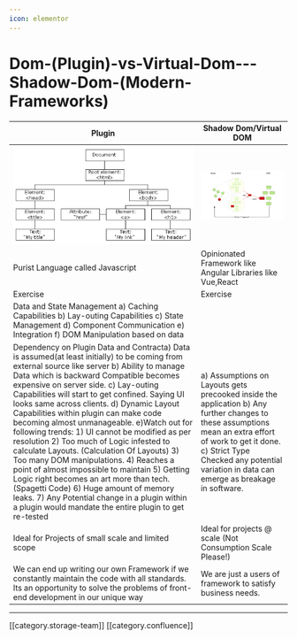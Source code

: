 ```yaml
---
icon: elementor
---
```


# Dom-(Plugin)-vs-Virtual-Dom---Shadow-Dom-(Modern-Frameworks)

| **Plugin**                                                                                                                                                                                                                                                                                                                                                                                                                                                                                                                                                                                                                                                                                                                                                                                                                                                       | **Shadow Dom/Virtual DOM**                                                                                                                                                                                                                          |
| ---------------------------------------------------------------------------------------------------------------------------------------------------------------------------------------------------------------------------------------------------------------------------------------------------------------------------------------------------------------------------------------------------------------------------------------------------------------------------------------------------------------------------------------------------------------------------------------------------------------------------------------------------------------------------------------------------------------------------------------------------------------------------------------------------------------------------------------------------------------- | --------------------------------------------------------------------------------------------------------------------------------------------------------------------------------------------------------------------------------------------------- |
| ![](../../../../.gitbook/assets/image-20200618-042402.png)                                                                                                                                                                                                                                                                                                                                                                                                                                                                                                                                                                                                                                                                                                                                                                                                       | ![](../../../../.gitbook/assets/image-20200618-042504.png)                                                                                                                                                                                          |
| Purist Language called Javascript                                                                                                                                                                                                                                                                                                                                                                                                                                                                                                                                                                                                                                                                                                                                                                                                                                | Opinionated Framework like Angular Libraries like Vue,React                                                                                                                                                                                         |
| Exercise                                                                                                                                                                                                                                                                                                                                                                                                                                                                                                                                                                                                                                                                                                                                                                                                                                                         | Exercise                                                                                                                                                                                                                                            |
| Data and State Management a) Caching Capabilities b) Lay-outing Capabilities c) State Management d) Component Communication e) Integration f) DOM Manipulation based on data                                                                                                                                                                                                                                                                                                                                                                                                                                                                                                                                                                                                                                                                                     |                                                                                                                                                                                                                                                     |
| Dependency on Plugin Data and Contracta) Data is assumed(at least initially) to be coming from external source like server b) Ability to manage Data which is backward Compatible becomes expensive on server side. c) Lay-outing Capabilities will start to get confined. Saying UI looks same across clients. d) Dynamic Layout Capabilities within plugin can make code becoming almost unmanageable. e)Watch out for following trends: 1) UI cannot be modified as per resolution 2) Too much of Logic infested to calculate Layouts. (Calculation Of Layouts) 3) Too many DOM manipulations. 4) Reaches a point of almost impossible to maintain 5) Getting Logic right becomes an art more than tech. (Spagetti Code) 6) Huge amount of memory leaks. 7) Any Potential change in a plugin within a plugin would mandate the entire plugin to get re-tested | a) Assumptions on Layouts gets precooked inside the application b) Any further changes to these assumptions mean an extra effort of work to get it done. c) Strict Type Checked any potential variation in data can emerge as breakage in software. |
| Ideal for Projects of small scale and limited scope                                                                                                                                                                                                                                                                                                                                                                                                                                                                                                                                                                                                                                                                                                                                                                                                              | Ideal for projects @ scale (Not Consumption Scale Please!)                                                                                                                                                                                          |
| We can end up writing our own Framework if we constantly maintain the code with all standards. Its an opportunity to solve the problems of front-end development in our unique way                                                                                                                                                                                                                                                                                                                                                                                                                                                                                                                                                                                                                                                                               | We are just a users of framework to satisfy business needs.                                                                                                                                                                                         |

***

\[\[category.storage-team]] \[\[category.confluence]]

